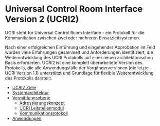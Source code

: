 # Universal Control Room Interface Version 2 (UCRI2)

UCRI steht für Universal Control Room Interface - ein Protokoll für die Kommunikation zwischen zwei oder
mehreren Einsatzleitsystemen.

Nach einer erfolgreichen Einführung und eingehender Approbation im Feld wurden viele Erfahrungen gesammelt und Anforderungen identifiziert, die Weiterentwicklung des UCRI Protokolls auf einer neuen architektonischen Basis erforderten. UCRI2 ist eine komplett überarbeitete Version des Protokolls, die alle Anwendungsfälle der Vorgängerversionen (die letzte UCRI Version 1.1) unterstützt und Grundlage für flexible Weiterentwicklung des Protokolls darstellt.

<!-- toc -->
- [UCRI2 Ziele](goals.md)
- [Systemarchitektur](architecture.md)
- [Vermittlungsebene](messaging.md)
  - [Adressierungskonzept](addressing_concept.md)
  - [UCRI Leitstellenmodul](ucrm_api.md)
  - [Kommunikationsrotokoll](p2p_protocol.md)
- [Anwendungen](applications.md)
<!-- tocstop -->
